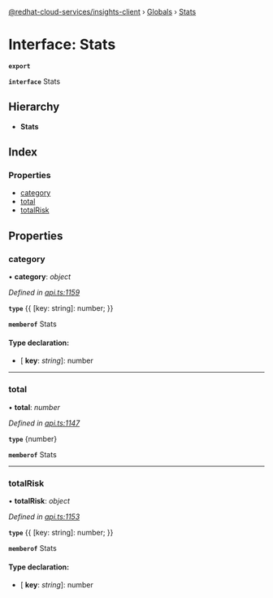 [@redhat-cloud-services/insights-client](../README.md) › [Globals](../globals.md) › [Stats](stats.md)

# Interface: Stats

**`export`** 

**`interface`** Stats

## Hierarchy

* **Stats**

## Index

### Properties

* [category](stats.md#category)
* [total](stats.md#total)
* [totalRisk](stats.md#totalrisk)

## Properties

###  category

• **category**: *object*

*Defined in [api.ts:1159](https://github.com/RedHatInsights/javascript-clients/blob/master/packages/insights/api.ts#L1159)*

**`type`** {{ [key: string]: number; }}

**`memberof`** Stats

#### Type declaration:

* \[ **key**: *string*\]: number

___

###  total

• **total**: *number*

*Defined in [api.ts:1147](https://github.com/RedHatInsights/javascript-clients/blob/master/packages/insights/api.ts#L1147)*

**`type`** {number}

**`memberof`** Stats

___

###  totalRisk

• **totalRisk**: *object*

*Defined in [api.ts:1153](https://github.com/RedHatInsights/javascript-clients/blob/master/packages/insights/api.ts#L1153)*

**`type`** {{ [key: string]: number; }}

**`memberof`** Stats

#### Type declaration:

* \[ **key**: *string*\]: number
